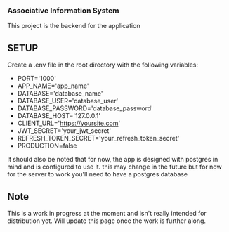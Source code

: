 ### Associative Information System

This project is the backend for the application

## SETUP

Create a .env file in the root directory with the following variables:

- PORT='1000'
- APP_NAME='app_name'
- DATABASE='database_name'
- DATABASE_USER='database_user'
- DATABASE_PASSWORD='database_password'
- DATABASE_HOST='127.0.0.1'
- CLIENT_URL='https://yoursite.com'
- JWT_SECRET='your_jwt_secret'
- REFRESH_TOKEN_SECRET='your_refresh_token_secret'
- PRODUCTION=false

It should also be noted that for now, the app is designed with postgres in mind and is configured to use it. this may change in the future but for now for the server to work you'll need to have a postgres database

## Note

This is a work in progress at the moment and isn't really intended for distribution yet. Will update this page once the work is further along.
